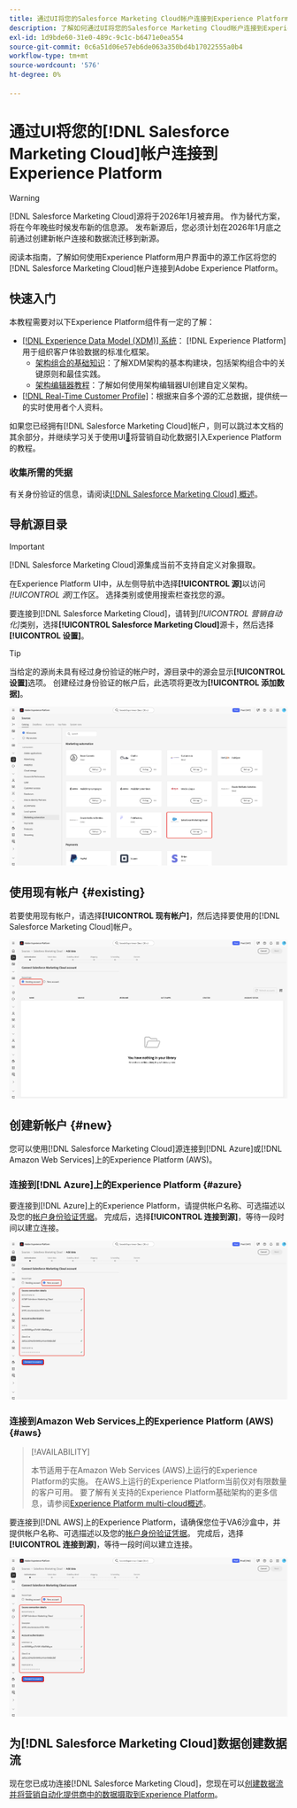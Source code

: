 ```yaml
---
title: 通过UI将您的Salesforce Marketing Cloud帐户连接到Experience Platform
description: 了解如何通过UI将您的Salesforce Marketing Cloud帐户连接到Experience Platform。
exl-id: 1d9bde60-31e0-489c-9c1c-b6471e0ea554
source-git-commit: 0c6a51d06e57eb6de063a350bd4b17022555a0b4
workflow-type: tm+mt
source-wordcount: '576'
ht-degree: 0%

---
```


# 通过UI将您的[!DNL Salesforce Marketing Cloud]帐户连接到Experience Platform

>[!WARNING]
>
>[!DNL Salesforce Marketing Cloud]源将于2026年1月被弃用。 作为替代方案，将在今年晚些时候发布新的信息源。 发布新源后，您必须计划在2026年1月底之前通过创建新帐户连接和数据流迁移到新源。

阅读本指南，了解如何使用Experience Platform用户界面中的源工作区将您的[!DNL Salesforce Marketing Cloud]帐户连接到Adobe Experience Platform。

## 快速入门

本教程需要对以下Experience Platform组件有一定的了解：

* [[!DNL Experience Data Model (XDM)] 系统](../../../../../xdm/home.md)： [!DNL Experience Platform]用于组织客户体验数据的标准化框架。
   * [架构组合的基础知识](../../../../../xdm/schema/composition.md)：了解XDM架构的基本构建块，包括架构组合中的关键原则和最佳实践。
   * [架构编辑器教程](../../../../../xdm/tutorials/create-schema-ui.md)：了解如何使用架构编辑器UI创建自定义架构。
* [[!DNL Real-Time Customer Profile]](../../../../../profile/home.md)：根据来自多个源的汇总数据，提供统一的实时使用者个人资料。

如果您已经拥有[!DNL Salesforce Marketing Cloud]帐户，则可以跳过本文档的其余部分，并继续学习关于使用UI[&#128279;](../../dataflow/marketing-automation.md)将营销自动化数据引入Experience Platform的教程。

### 收集所需的凭据

有关身份验证的信息，请阅读[[!DNL Salesforce Marketing Cloud] 概述](../../../../connectors/marketing-automation/salesforce-marketing-cloud.md#prerequisites)。

## 导航源目录

>[!IMPORTANT]
>
>[!DNL Salesforce Marketing Cloud]源集成当前不支持自定义对象摄取。


在Experience Platform UI中，从左侧导航中选择&#x200B;**[!UICONTROL 源]**&#x200B;以访问&#x200B;*[!UICONTROL 源]*&#x200B;工作区。 选择类别或使用搜索栏查找您的源。

要连接到[!DNL Salesforce Marketing Cloud]，请转到&#x200B;*[!UICONTROL 营销自动化]*&#x200B;类别，选择&#x200B;**[!UICONTROL Salesforce Marketing Cloud]**&#x200B;源卡，然后选择&#x200B;**[!UICONTROL 设置]**。

>[!TIP]
>
>当给定的源尚未具有经过身份验证的帐户时，源目录中的源会显示&#x200B;**[!UICONTROL 设置]**&#x200B;选项。 创建经过身份验证的帐户后，此选项将更改为&#x200B;**[!UICONTROL 添加数据]**。

![已选择Salesforce Marketing Cloud源卡的源目录。](../../../../images/tutorials/create/salesforce-marketing-cloud/catalog.png)

## 使用现有帐户 {#existing}

若要使用现有帐户，请选择&#x200B;**[!UICONTROL 现有帐户]**，然后选择要使用的[!DNL Salesforce Marketing Cloud]帐户。

![源工作流中已选择“现有帐户”的现有帐户接口。](../../../../images/tutorials/create/salesforce-marketing-cloud/existing.png)

## 创建新帐户 {#new}

您可以使用[!DNL Salesforce Marketing Cloud]源连接到[!DNL Azure]或[!DNL Amazon Web Services]上的Experience Platform (AWS)。

### 连接到[!DNL Azure]上的Experience Platform {#azure}

要连接到[!DNL Azure]上的Experience Platform，请提供帐户名称、可选描述以及您的[帐户身份验证凭据](../../../../connectors/marketing-automation/salesforce-marketing-cloud.md#azure)。 完成后，选择&#x200B;**[!UICONTROL 连接到源]**，等待一段时间以建立连接。

![源工作流中用于连接到Azure上Experience Platform的新帐户接口。](../../../../images/tutorials/create/salesforce-marketing-cloud/new-azure.png)

### 连接到Amazon Web Services上的Experience Platform (AWS) {#aws}

>[!AVAILABILITY]
>
>本节适用于在Amazon Web Services (AWS)上运行的Experience Platform的实施。 在AWS上运行的Experience Platform当前仅对有限数量的客户可用。 要了解有关支持的Experience Platform基础架构的更多信息，请参阅[Experience Platform multi-cloud概述](../../../../../landing/multi-cloud.md)。

要连接到[!DNL AWS]上的Experience Platform，请确保您位于VA6沙盒中，并提供帐户名称、可选描述以及您的[帐户身份验证凭据](../../../../connectors/marketing-automation/salesforce-marketing-cloud.md#aws)。 完成后，选择&#x200B;**[!UICONTROL 连接到源]**，等待一段时间以建立连接。

![源工作流中用于连接到AWS上Experience Platform的新帐户接口](../../../../images/tutorials/create/salesforce-marketing-cloud/new-aws.png)

## 为[!DNL Salesforce Marketing Cloud]数据创建数据流

现在您已成功连接[!DNL Salesforce Marketing Cloud]，您现在可以[创建数据流并将营销自动化提供商中的数据摄取到Experience Platform](../../dataflow/marketing-automation.md)。
